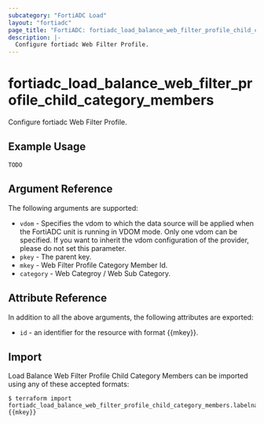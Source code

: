```yaml
---
subcategory: "FortiADC Load"
layout: "fortiadc"
page_title: "FortiADC: fortiadc_load_balance_web_filter_profile_child_category_members"
description: |-
  Configure fortiadc Web Filter Profile.
---
```


# fortiadc_load_balance_web_filter_profile_child_category_members
Configure fortiadc Web Filter Profile.

## Example Usage
```hcl
TODO
```

## Argument Reference

The following arguments are supported:

* `vdom` - Specifies the vdom to which the data source will be applied when the FortiADC unit is running in VDOM mode. Only one vdom can be specified. If you want to inherit the vdom configuration of the provider, please do not set this parameter.
* `pkey` - The parent key.
* `mkey` - Web Filter Profile Category Member Id.
* `category` - Web Categroy / Web Sub Category. 

## Attribute Reference

In addition to all the above arguments, the following attributes are exported:
* `id` - an identifier for the resource with format {{mkey}}.

## Import
 Load Balance Web Filter Profile Child Category Members can be imported using any of these accepted formats:
```
$ terraform import fortiadc_load_balance_web_filter_profile_child_category_members.labelname {{mkey}}
```
